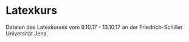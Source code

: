 # Latexkurs
Dateien des Latexkurses vom 9.10.17 - 13.10.17 an der Friedrich-Schiller Universität Jena.
